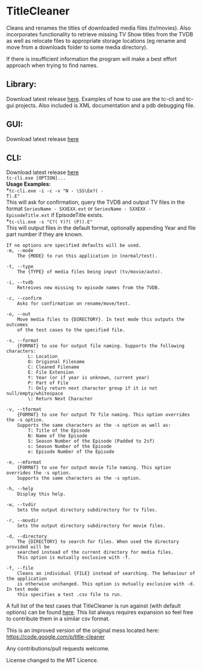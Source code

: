TitleCleaner
============

Cleans and renames the titles of downloaded media files (tv/movies).
Also incorporates functionality to retrieve missing TV Show titles from the TVDB as well as relocate files to appropriate storage locations (eg rename and move from a downloads folder to some media directory).

If there is insufficient information the program will make a best effort approach when trying to find names.

Library:<br />
---
Download latest release [here](https://github.com/mrkno/TitleCleaner/releases/download/v2.0.23.14334/TitleCleanerLib.zip).
Examples of how to use are the tc-cli and tc-gui projects. Also included is XML documentation and a pdb debugging file.

GUI:<br />
---
Download latest release [here](https://github.com/mrkno/TitleCleaner/releases/download/v2.0.23.14334/tc-gui.zip)

CLI:<br />
---
Download latest release [here](https://github.com/mrkno/TitleCleaner/releases/download/v2.0.23.14334/tc-cli.zip)
<br /><code>tc-cli.exe [OPTION]...</code>
<br /><b>Usage Examples:</b><br />
*<code>tc-cli.exe -i -c -v "N - \SS\Ee?( - T).E"</code><br />This will ask for confirmation, query the TVDB and output TV files in the format <code>SeriesName - SXXEXX.ext</code> or <code>SeriesName - SXXEXX - EpisodeTitle.ext</code> if EpisodeTitle exists.<br />
*<code>tc-cli.exe -s "C?( Y)?( (P)).E"</code><br />This will output files in the default format, optionally appending Year and file part number if they are known.

	If no options are specified defaults will be used.
	-m, --mode
		The {MODE} to run this application in (normal/test).
		
	-t, --type
		The {TYPE} of media files being input (tv/movie/auto).
		
	-i, --tvdb
		Retreives new missing tv episode names from the TVDB.
		
	-c, --confirm
		Asks for confirmation on rename/move/test.
		
	-o, --out
		Move media files to {DIRECTORY}. In test mode this outputs the outcomes
		of the test cases to the specified file.
		
	-s, --format
		{FORMAT} to use for output file naming. Supports the following characters:
			L: Location
			O: Origional Filename
			C: Cleaned Filename
			E: File Extension
			Y: Year (or if year is unknown, current year)
			P: Part of File
			?: Only return next character group if it is not null/empty/whitespace
			\: Return Next Character
		
	-v, --tformat
		{FORMAT} to use for output TV file naming. This option overrides the -s option.
		Supports the same characters as the -s option as well as:
			T: Title of the Episode
			N: Name of the Episode
			S: Season Number of the Episode (Padded to 2sf)
			s: Season Number of the Episode
			e: Episode Number of the Episode
		
	-e, --mformat
		{FORMAT} to use for output movie file naming. This option overrides the -s option.
		Supports the same characters as the -s option.
		
	-h, --help
		Display this help.
		
	-w, --tvdir
		Sets the output directory subdirectory for tv files.
		
	-r, --movdir
		Sets the output directory subdirectory for movie files.
			
	-d, --directory
		The {DIRECTORY} to search for files. When used the directory provided will be
		searched instead of the current directory for media files.
		This option is mutually exclusive with -f.
		
	-f, --file
		Cleans an individual {FILE} instead of searching. The behaviour of the application
		is otherwise unchanged. This option is mutually exclusive with -d. In test mode
		this specifies a test .csv file to run.

A full list of the test cases that TitleCleaner is run against (with default options) can be found  [here](https://github.com/mrkno/TitleCleaner/blob/master/MediaFileParser/Tests/tests.csv).
This list always requires expansion so feel free to contribute them in a similar csv format.

This is an improved version of the original mess located here:
https://code.google.com/p/title-cleaner

Any contributions/pull requests welcome.

License changed to the MIT Licence.
